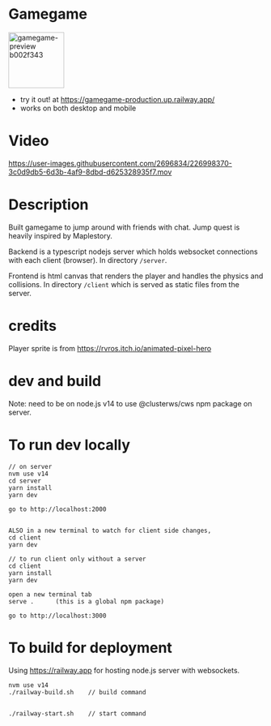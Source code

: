 # Gamegame

<img width="110" alt="gamegame-preview b002f343" src="https://user-images.githubusercontent.com/2696834/226998336-fd65891e-3995-44ff-ae63-5cdf18b8b399.png">

- try it out! at https://gamegame-production.up.railway.app/
- works on both desktop and mobile

# Video

https://user-images.githubusercontent.com/2696834/226998370-3c0d9db5-6d3b-4af9-8dbd-d625328935f7.mov

# Description

Built gamegame to jump around with friends with chat. Jump quest is heavily inspired by Maplestory.

Backend is a typescript nodejs server which holds websocket connections with each client (browser).
In directory `/server`.

Frontend is html canvas that renders the player and handles the physics and collisions.
In directory `/client` which is served as static files from the server.

# credits

Player sprite is from https://rvros.itch.io/animated-pixel-hero

# dev and build

Note: need to be on node.js v14 to use @clusterws/cws npm package on server.

# To run dev locally

```
// on server
nvm use v14
cd server
yarn install
yarn dev

go to http://localhost:2000


ALSO in a new terminal to watch for client side changes,
cd client
yarn dev
```

```
// to run client only without a server
cd client
yarn install
yarn dev

open a new terminal tab
serve .      (this is a global npm package)

go to http://localhost:3000
```

# To build for deployment

Using https://railway.app for hosting node.js server with websockets.

```
nvm use v14
./railway-build.sh    // build command


./railway-start.sh    // start command
```
